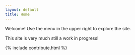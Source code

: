 ```yaml
---
layout: default
title: Home
---
```

Welcome! Use the menu in the upper right to explore the site.

This site is very much still a work in progress!  

{% include contribute.html %}